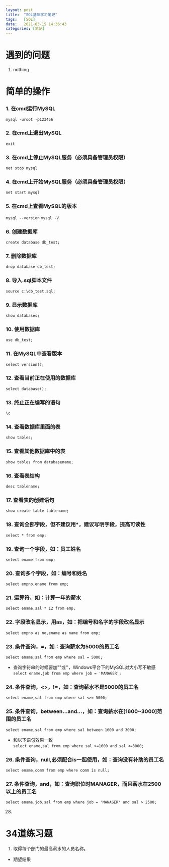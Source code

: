 ```yaml
---
layout: post
title:  "SQL基础学习笔记"
tags:   [SQL]
date:   2021-03-15 14:36:43
categories: [笔记]
---
```

# 遇到的问题

1. nothing

# 简单的操作

### 1. 在cmd运行MySQL  
`mysql -uroot -p123456`

### 2. 在cmd上退出MySQL  
`exit`

### 3. 在cmd上停止MySQL服务（必须具备管理员权限）  
`net stop mysql`

### 4. 在cmd上开始MySQL服务（必须具备管理员权限）  
`net start mysql`

### 5. 在cmd上查看MySQL的版本  
`mysql --version`
`mysql -V`

### 6. 创建数据库  
`create database db_test;`

### 7. 删除数据库  
`drop database db_test;`

### 8. 导入.sql脚本文件  
`source c:\db_test.sql;`

### 9. 显示数据库  
`show databases;`

### 10. 使用数据库  
`use db_test;`

### 11. 在MySQL中查看版本  
`select version();`

### 12. 查看当前正在使用的数据库  
`select database();`

### 13. 终止正在编写的语句  
`\c`

### 14. 查看数据库里面的表  
`show tables;`    

### 15. 查看其他数据库中的表  
`show tables from databasename;`

### 16. 查看表结构  
`desc tablename;`

### 17. 查看表的创建语句  
`show create table tablename;`

### 18. 查询全部字段，但不建议用*，建议写明字段，提高可读性  
`select * from emp;`

### 19. 查询一个字段，如：员工姓名  
`select ename from emp;`

### 20. 查询多个字段，如：编号和姓名  
`select empno,ename from emp;`

### 21. 运算符，如：计算一年的薪水  
`select ename,sal * 12 from emp;`

### 22. 字段改名显示，用as，如：把编号和名字的字段改名显示  
`select empno as no,ename as name from emp;`

### 23. 条件查询，=，如：查询薪水为5000的员工名  
`select ename,sal from emp where sal = 5000;`
- 查询字符串的时候要加""或''，Windows平台下的MySQL对大小写不敏感  
`select ename,job from emp where job = 'MANAGER';`

### 24. 条件查询，<>，!=，如：查询薪水不是5000的员工名  
`select ename,sal from emp where sal <>= 5000;`

### 25. 条件查询，between...and...，如：查询薪水在[1600~3000]范围的员工名  
`select ename,sal from emp where sal between 1600 and 3000;`
- 和以下语句效果一致  
`select ename,sal from emp where sal >=1600 and sal <=3000;`

### 26. 条件查询，null,必须配合is一起使用，如：查询没有补助的员工名  
`select ename,comm from emp where comm is null;`

### 27. 条件查询，and，如：查询职位时MANAGER，而且薪水在2500以上的员工名  
`select ename,job,sal from emp where job = 'MANAGER' and sal > 2500;`

28.




# 34道练习题

1. 取得每个部门的最高薪水的人员名称。
- 期望结果
